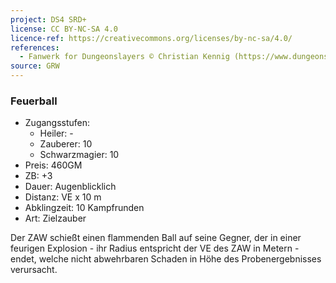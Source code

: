 ```yaml
---
project: DS4 SRD+
license: CC BY-NC-SA 4.0
licence-ref: https://creativecommons.org/licenses/by-nc-sa/4.0/
references: 
  - Fanwerk for Dungeonslayers © Christian Kennig (https://www.dungeonslayers.net/)
source: GRW
---
```


### Feuerball

- Zugangsstufen:
  - Heiler: -
  - Zauberer: 10
  - Schwarzmagier: 10
- Preis: 460GM
- ZB: +3
- Dauer: Augenblicklich
- Distanz: VE x 10 m
- Abklingzeit: 10 Kampfrunden
- Art: Zielzauber

Der ZAW schießt einen flammenden Ball auf seine Gegner, der in einer feurigen Explosion - ihr Radius entspricht der VE des ZAW in Metern - endet, welche nicht abwehrbaren Schaden in Höhe des Probenergebnisses verursacht.

